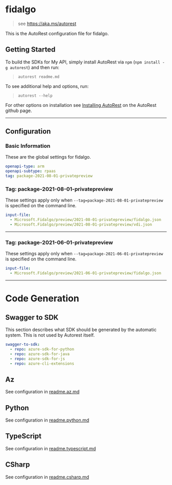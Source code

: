 # fidalgo

> see https://aka.ms/autorest

This is the AutoRest configuration file for fidalgo.

## Getting Started

To build the SDKs for My API, simply install AutoRest via `npm` (`npm install -g autorest`) and then run:

> `autorest readme.md`

To see additional help and options, run:

> `autorest --help`

For other options on installation see [Installing AutoRest](https://aka.ms/autorest/install) on the AutoRest github page.

---

## Configuration

### Basic Information

These are the global settings for fidalgo.

```yaml
openapi-type: arm
openapi-subtype: rpaas
tag: package-2021-08-01-privatepreview
```

### Tag: package-2021-08-01-privatepreview

These settings apply only when `--tag=package-2021-08-01-privatepreview` is specified on the command line.

```yaml $(tag) == 'package-2021-08-01-privatepreview'
input-file:
  - Microsoft.Fidalgo/preview/2021-08-01-privatepreview/fidalgo.json
  - Microsoft.Fidalgo/preview/2021-08-01-privatepreview/vdi.json
```

---

### Tag: package-2021-06-01-privatepreview

These settings apply only when `--tag=package-2021-06-01-privatepreview` is specified on the command line.

```yaml $(tag) == 'package-2021-06-01-privatepreview'
input-file:
  - Microsoft.Fidalgo/preview/2021-06-01-privatepreview/fidalgo.json
```

---

# Code Generation

## Swagger to SDK

This section describes what SDK should be generated by the automatic system.
This is not used by Autorest itself.

```yaml $(swagger-to-sdk)
swagger-to-sdk:
  - repo: azure-sdk-for-python
  - repo: azure-sdk-for-java
  - repo: azure-sdk-for-js
  - repo: azure-cli-extensions
```
## Az

See configuration in [readme.az.md](./readme.az.md)

## Python

See configuration in [readme.python.md](./readme.python.md)

## TypeScript

See configuration in [readme.typescript.md](./readme.typescript.md)

## CSharp

See configuration in [readme.csharp.md](./readme.csharp.md)
